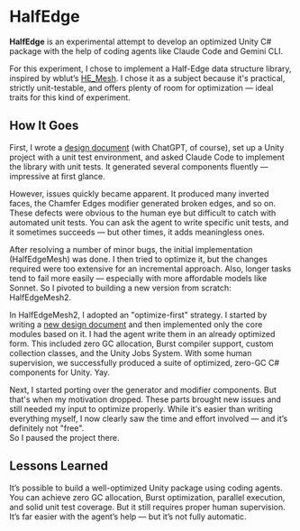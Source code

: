 # HalfEdge

**HalfEdge** is an experimental attempt to develop an optimized Unity C# package
with the help of coding agents like Claude Code and Gemini CLI.

For this experiment, I chose to implement a Half-Edge data structure library,
inspired by wblut’s [HE_Mesh]. I chose it as a subject because it's practical,
strictly unit-testable, and offers plenty of room for optimization — ideal
traits for this kind of experiment.

[HE_Mesh]: https://github.com/wblut/HE_Mesh

## How It Goes

First, I wrote a [design document] (with ChatGPT, of course), set up a Unity
project with a unit test environment, and asked Claude Code to implement the
library with unit tests. It generated several components fluently — impressive
at first glance.

[design document]: /Design.md

However, issues quickly became apparent. It produced many inverted faces, the
Chamfer Edges modifier generated broken edges, and so on. These defects were
obvious to the human eye but difficult to catch with automated unit tests. You
can ask the agent to write specific unit tests, and it sometimes succeeds — but
other times, it adds meaningless ones.

After resolving a number of minor bugs, the initial implementation
(HalfEdgeMesh) was done. I then tried to optimize it, but the changes required
were too extensive for an incremental approach. Also, longer tasks tend to fail
more easily — especially with more affordable models like Sonnet. So I pivoted
to building a new version from scratch: HalfEdgeMesh2.

In HalfEdgeMesh2, I adopted an "optimize-first" strategy. I started by writing a
[new design document] and then implemented only the core modules based on it. I
had the agent write them in an already optimized form. This included zero GC
allocation, Burst compiler support, custom collection classes, and the Unity
Jobs System. With some human supervision, we successfully produced a suite of
optimized, zero-GC C# components for Unity. Yay.

[new design document]: /HalfEdgeMesh2_Design.md

Next, I started porting over the generator and modifier components. But that's
when my motivation dropped. These parts brought new issues and still needed my
input to optimize properly. While it's easier than writing everything myself, I
now clearly saw the time and effort involved — and it’s definitely not "free".  
So I paused the project there.

## Lessons Learned

It’s possible to build a well-optimized Unity package using coding agents. You
can achieve zero GC allocation, Burst optimization, parallel execution, and
solid unit test coverage. But it still requires proper human supervision. It’s
far easier with the agent’s help — but it’s not fully automatic.
